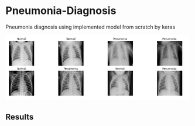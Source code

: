 # Pneumonia-Diagnosis
Pneumonia diagnosis using implemented model from scratch by keras
<p align="center">
    <img src="assets/Penvsnorm.PNG" width="800"\>
</p>

## Results

